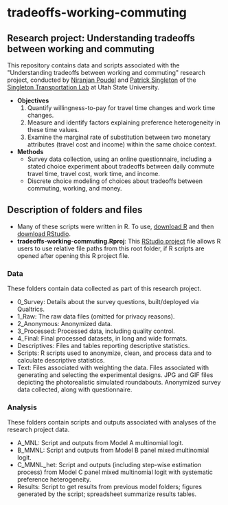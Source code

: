 # tradeoffs-working-commuting
## Research project: Understanding tradeoffs between working and commuting
This repository contains data and scripts associated with the "Understanding tradeoffs between working and commuting" research project, conducted by [Niranjan Poudel](https://www.linkedin.com/in/niranjan-poudel-65082119b/) and [Patrick Singleton](https://engineering.usu.edu/cee/people/faculty/singleton-patrick) of the [Singleton Transportation Lab](https://engineering.usu.edu/cee/research/labs/patrick-singleton/index) at Utah State University. 

* **Objectives**
  1. Quantify willingness-to-pay for travel time changes and work time changes. 
  2. Measure and identify factors explaining preference heterogeneity in these time values.
  3. Examine the marginal rate of substitution between two monetary attributes (travel cost and income) within the same choice context. 
* **Methods**
  - Survey data collection, using an online questionnaire, including a stated choice experiment about tradeoffs between daily commute travel time, travel cost, work time, and income. 
  - Discrete choice modeling of choices about tradeoffs between commuting, working, and money. 

## Description of folders and files
* Many of these scripts were written in R. To use, [download R](https://cloud.r-project.org/) and then [download RStudio](https://posit.co/products/open-source/rstudio/).
* **tradeoffs-working-commuting.Rproj**: This [RStudio project](https://support.posit.co/hc/en-us/articles/200526207-Using-RStudio-Projects) file allows R users to use relative file paths from this root folder, if R scripts are opened after opening this R project file.

### Data
These folders contain data collected as part of this research project.
* 0_Survey: Details about the survey questions, built/deployed via Qualtrics. 
* 1_Raw: The raw data files (omitted for privacy reasons). 
* 2_Anonymous: Anonymized data. 
* 3_Processed: Processed data, including quality control. 
* 4_Final: Final processed datasets, in long and wide formats. 
* Descriptives: Files and tables reporting descriptive statistics. 
* Scripts: R scripts used to anonymize, clean, and process data and to calculate descriptive statistics. 
* Text: Files associated with weighting the data. Files associated with generating and selecting the experimental designs. JPG and GIF files depicting the photorealistic simulated roundabouts. Anonymized survey data collected, along with questionnaire.

### Analysis
These folders contain scripts and outputs associated with analyses of the research project data.
* A_MNL: Script and outputs from Model A multinomial logit. 
* B_MMNL: Script and outputs from Model B panel mixed multinomial logit. 
* C_MMNL_het: Script and outputs (including step-wise estimation process) from Model C panel mixed multinomial logit with systematic preference heterogeneity. 
* Results: Script to get results from previous model folders; figures generated by the script; spreadsheet summarize results tables. 
